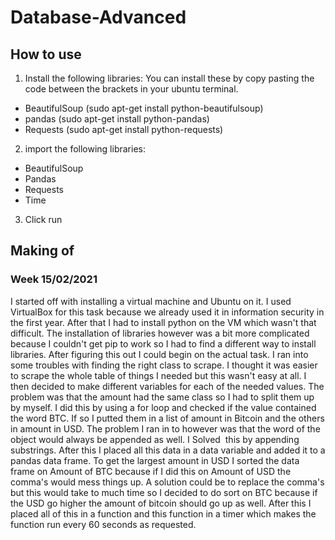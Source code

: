 # Database-Advanced

## How to use
1. Install the following libraries:
You can install these by copy pasting the code between the brackets in your ubuntu terminal.
  - BeautifulSoup (sudo apt-get install python-beautifulsoup)
  - pandas (sudo apt-get install python-pandas)
  - Requests (sudo apt-get install python-requests)
  
2. import the following libraries:
  - BeautifulSoup
  - Pandas
  - Requests
  - Time

3. Click run

## Making of
### Week 15/02/2021
I started off with installing a virtual machine and Ubuntu on it. I used VirtualBox for this task because we already used it in information security in the first year. After that I had to install python on the VM which wasn't that difficult. The installation of libraries however was a bit more complicated because I couldn't get pip to work so I had to find a different way to install libraries. After figuring this out I could begin on the actual task. I ran into some troubles with finding the right class to scrape. I thought it was easier to scrape the whole table of things I needed but this wasn't easy at all. I then decided to make different variables for each of the needed values. The problem was that the amount had the same class so I had to split them up by myself. I did this by using a for loop and checked if the value contained the word BTC. If so I putted them in a list of amount in Bitcoin and the others in amount in USD. The problem I ran in to however was that the word of the object would always be appended as well. I Solved  this by appending substrings. After this I placed all this data in a data variable and added it to a pandas data frame. To get the largest amount in USD I sorted the data frame on Amount of BTC because if I did this on Amount of USD the comma's would mess things up. A solution could be to replace the comma's but this would take to much time so I decided to do sort on BTC because if the USD go higher the amount of bitcoin should go up as well. After this I placed all of this in a function and this function in a timer which makes the function run every 60 seconds as requested.
